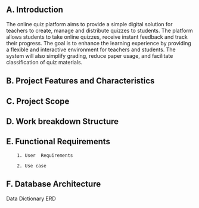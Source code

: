 ## A. Introduction
The online quiz platform aims to provide a simple digital solution for teachers to create, manage and distribute quizzes to students. The platform allows students to take online quizzes, receive instant feedback and track their progress. The goal is to enhance the learning experience by providing a flexible and interactive environment for teachers and students. The system will also simplify grading, reduce paper usage, and facilitate classification of quiz materials.

## B. Project Features and Characteristics

## C. Project Scope

## D. Work breakdown Structure

## E. Functional Requirements

        1. User  Requirements

        2. Use case

## F. Database Architecture

Data Dictionary
 ERD
 
